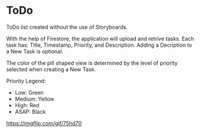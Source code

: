 # ToDo
ToDo list created without the use of Storyboards.

With the help of Firestore, the application will upload and retrive tasks.
Each task has: Title, Timestamp, Priority, and Description.
Adding a Decription to a New Task is optional.

The color of the pill shaped view is determined by the level of priority selected when creating a New Task.

Priority Legend:
- Low: Green
- Medium: Yellow
- High: Red
- ASAP: Black

https://imgflip.com/gif/75hd70

